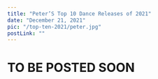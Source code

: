 ```yaml
---
title: "Peter’S Top 10 Dance Releases of 2021"
date: "December 21, 2021"
pic: "/top-ten-2021/peter.jpg"
postLink: ""
---
```


<div class="under-construction">
<h1> TO BE POSTED SOON </h1>
</div>
